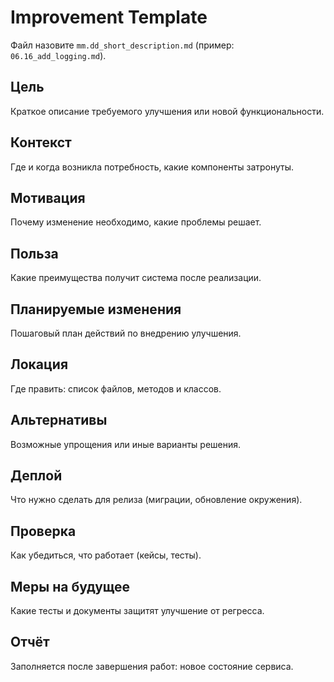 # Improvement Template

Файл назовите `mm.dd_short_description.md` (пример: `06.16_add_logging.md`).

## Цель
Краткое описание требуемого улучшения или новой функциональности.

## Контекст
Где и когда возникла потребность, какие компоненты затронуты.

## Мотивация
Почему изменение необходимо, какие проблемы решает.

## Польза
Какие преимущества получит система после реализации.

## Планируемые изменения
Пошаговый план действий по внедрению улучшения.

## Локация
Где править: список файлов, методов и классов.

## Альтернативы
Возможные упрощения или иные варианты решения.

## Деплой
Что нужно сделать для релиза (миграции, обновление окружения).

## Проверка
Как убедиться, что работает (кейсы, тесты).

## Меры на будущее
Какие тесты и документы защитят улучшение от регресса.

## Отчёт
Заполняется после завершения работ: новое состояние сервиса.

